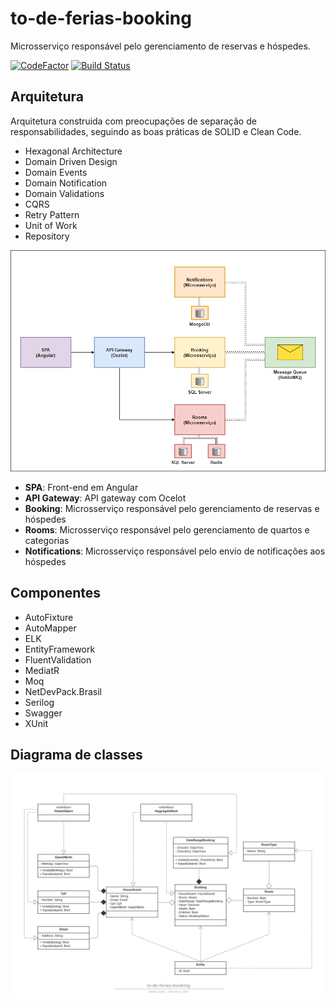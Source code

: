 # to-de-ferias-booking
Microsserviço responsável pelo gerenciamento de reservas e hóspedes.

[![CodeFactor](https://www.codefactor.io/repository/github/wesleycosta/to-de-ferias-booking/badge)](https://www.codefactor.io/repository/github/wesleycosta/to-de-ferias-booking)
[![Build Status](https://wlcosta.visualstudio.com/ToDeFeriasBooking/_apis/build/status/to-de-ferias-booking-ci?branchName=main)](https://wlcosta.visualstudio.com/ToDeFeriasBooking/_build/latest?definitionId=7&branchName=main)

## Arquitetura
Arquitetura construida com preocupações de separação de responsabilidades, seguindo as boas práticas de SOLID e Clean Code.

- Hexagonal Architecture
- Domain Driven Design
- Domain Events
- Domain Notification
- Domain Validations
- CQRS
- Retry Pattern
- Unit of Work
- Repository

<p align="center">
  <img src="./docs/architecture-diagram.png" />
</p>

- **SPA**: Front-end em Angular
- **API Gateway**: API gateway com Ocelot
- **Booking**: Microsserviço responsável pelo gerenciamento de reservas e hóspedes
- **Rooms**: Microsserviço responsável pelo gerenciamento de quartos e categorias
- **Notifications**: Microsserviço responsável pelo envio de notificações aos hóspedes

## Componentes
- AutoFixture
- AutoMapper
- ELK
- EntityFramework
- FluentValidation
- MediatR
- Moq
- NetDevPack.Brasil
- Serilog
- Swagger
- XUnit

## Diagrama de classes
<p align="center">
  <img src="./docs/class-diagram.png" />
</p>
